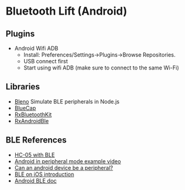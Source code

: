 # Bluetooth Lift (Android)

## Plugins
- Android Wifi ADB
  - Install: Preferences/Settings->Plugins->Browse Repositories.
  - USB connect first
  - Start using wifi ADB (make sure to connect to the same Wi-Fi)

## Libraries
  - [Bleno](https://github.com/noble/bleno) Simulate BLE peripherals in Node.js
  - [BlueCap](https://github.com/troystribling/BlueCap) 
  - [RxBluetoothKit](https://github.com/Polidea/RxBluetoothKit)
  - [RxAndroidBle](https://github.com/Polidea/RxAndroidBle)

## BLE References
 - [HC-05 with BLE](https://www.youtube.com/watch?v=1i-6cz4KHXE)
 - [Android in peripheral mode example video](https://youtu.be/Wkk2YA4auvM)
 - [Can an android device be a peripheral?](https://devzone.nordicsemi.com/f/nordic-q-a/26730/can-an-android-device-be-a-peripheral)
 - [BLE on iOS introduction](https://codeburst.io/getting-started-with-bluetooth-low-energy-on-ios-ada3090fc9cc)
 - [Android BLE doc](https://developer.android.com/guide/topics/connectivity/bluetooth-le)
